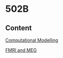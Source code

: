 # 502B

## Content

[Computational Modelling](Computation/intro.md)

[FMRI and MEG](FMRI%20and%20MEG/intro.md)
